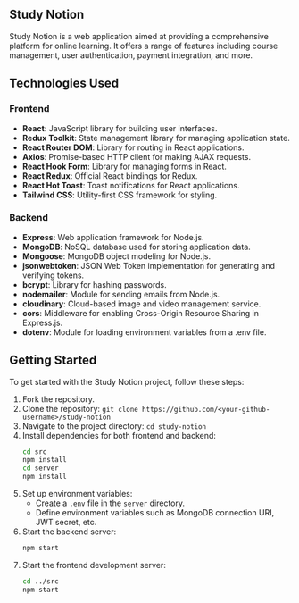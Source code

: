 ## Study Notion

Study Notion is a web application aimed at providing a comprehensive platform for online learning. 
It offers a range of features including course management, user authentication, payment integration, and more.

## Technologies Used

### Frontend

- **React**: JavaScript library for building user interfaces.
- **Redux Toolkit**: State management library for managing application state.
- **React Router DOM**: Library for routing in React applications.
- **Axios**: Promise-based HTTP client for making AJAX requests.
- **React Hook Form**: Library for managing forms in React.
- **React Redux**: Official React bindings for Redux.
- **React Hot Toast**: Toast notifications for React applications.
- **Tailwind CSS**: Utility-first CSS framework for styling.

### Backend

- **Express**: Web application framework for Node.js.
- **MongoDB**: NoSQL database used for storing application data.
- **Mongoose**: MongoDB object modeling for Node.js.
- **jsonwebtoken**: JSON Web Token implementation for generating and verifying tokens.
- **bcrypt**: Library for hashing passwords.
- **nodemailer**: Module for sending emails from Node.js.
- **cloudinary**: Cloud-based image and video management service.
- **cors**: Middleware for enabling Cross-Origin Resource Sharing in Express.js.
- **dotenv**: Module for loading environment variables from a .env file.

## Getting Started

To get started with the Study Notion project, follow these steps:
1. Fork the repository.
2. Clone the repository: `git clone https://github.com/<your-github-username>/study-notion`
3. Navigate to the project directory: `cd study-notion`
4. Install dependencies for both frontend and backend:
   ```bash
   cd src
   npm install
   cd server
   npm install
   ```
5. Set up environment variables:
   - Create a `.env` file in the `server` directory.
   - Define environment variables such as MongoDB connection URI, JWT secret, etc.
6. Start the backend server:
   ```bash
   npm start
   ```
7. Start the frontend development server:
   ```bash
   cd ../src
   npm start
   ```
